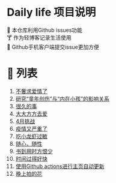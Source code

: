 # Daily life 项目说明
:briefcase: 本仓库利用Github issues功能
<br>
:cocktail: 作为轻博客记录生活使用
<br>
:beer: Github手机客户端提交issue更加方便

# 📝 列表

<!-- issueTable -->

1. [不奢求爱情了](https://github.com/ozawa8/dailylife/issues/17) 
2. [研究“童年创伤”与“内在小孩”的影响关系 ​​​](https://github.com/ozawa8/dailylife/issues/16) 
3. [很久的事](https://github.com/ozawa8/dailylife/issues/15) 
4. [大大方方去爱](https://github.com/ozawa8/dailylife/issues/14) 
5. [4月挑战](https://github.com/ozawa8/dailylife/issues/13) 
6. [疫情又严重了](https://github.com/ozawa8/dailylife/issues/12) 
7. [吃小龙虾过敏](https://github.com/ozawa8/dailylife/issues/10) 
8. [随心，随性](https://github.com/ozawa8/dailylife/issues/9) 
9. [书到用时方恨少](https://github.com/ozawa8/dailylife/issues/7) 
10. [时间过得好快](https://github.com/ozawa8/dailylife/issues/6) 
11. [使用Github actions进行主页自动更新](https://github.com/ozawa8/dailylife/issues/3) 
12. [晚上拍的花](https://github.com/ozawa8/dailylife/issues/1) 
<!-- issueTable -->
